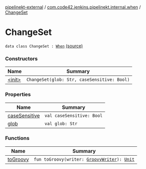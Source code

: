 [pipelinekt-external](../../index.md) / [com.code42.jenkins.pipelinekt.internal.when](../index.md) / [ChangeSet](./index.md)

# ChangeSet

`data class ChangeSet : `[`When`](../../com.code42.jenkins.pipelinekt.core/-when.md) [(source)](https://github.com/code42/pipelinekt/tree/master/internal/src/main/kotlin/com/code42/jenkins/pipelinekt/internal/when/ChangeSet.kt#L7)

### Constructors

| Name | Summary |
|---|---|
| [&lt;init&gt;](-init-.md) | `ChangeSet(glob: Str, caseSensitive: Bool)` |

### Properties

| Name | Summary |
|---|---|
| [caseSensitive](case-sensitive.md) | `val caseSensitive: Bool` |
| [glob](glob.md) | `val glob: Str` |

### Functions

| Name | Summary |
|---|---|
| [toGroovy](to-groovy.md) | `fun toGroovy(writer: `[`GroovyWriter`](../../com.code42.jenkins.pipelinekt.core.writer/-groovy-writer/index.md)`): `[`Unit`](https://kotlinlang.org/api/latest/jvm/stdlib/kotlin/-unit/index.html) |
